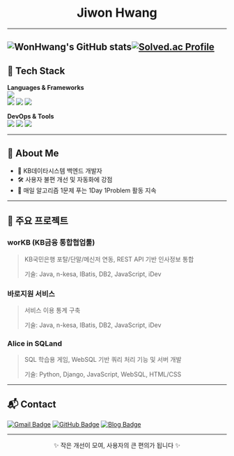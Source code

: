 <h1 align="center">Jiwon Hwang</h1>

---
![WonHwang's GitHub stats](https://github-readme-stats.vercel.app/api?username=WonHwang&show_icons=true&theme=dark)[![Solved.ac Profile](http://mazassumnida.wtf/api/v2/generate_badge?boj=crisjan)](https://solved.ac/crisjan/)
---
## 🔧 Tech Stack

**Languages & Frameworks**  
<img src="https://img.shields.io/badge/Java-007396?style=flat&logo=java&logoColor=white"/>  
<img src="https://img.shields.io/badge/SpringBoot-6DB33F?style=flat&logo=springboot&logoColor=white"/>
<img src="https://img.shields.io/badge/Python-3776AB?style=flat&logo=python&logoColor=white"/>
<img src="https://img.shields.io/badge/Django-092E20?style=flat&logo=django&logoColor=white"/>

**DevOps & Tools**  
<img src="https://img.shields.io/badge/Docker-2496ED?style=flat&logo=docker&logoColor=white"/>
<img src="https://img.shields.io/badge/AWS-232F3E?style=flat&logo=amazonaws&logoColor=white"/>
<img src="https://img.shields.io/badge/GitHub_Actions-2088FF?style=flat&logo=githubactions&logoColor=white"/>

---

## 🧠 About Me

- 💼 KB데이타시스템 백엔드 개발자
- 🛠 사용자 불편 개선 및 자동화에 강점
- 🔄 매일 알고리즘 1문제 푸는 1Day 1Problem 활동 지속

---

## 📁 주요 프로젝트

### worKB (KB금융 통합협업툴)
> KB국민은행 포탈/단말/메신저 연동, REST API 기반 인사정보 통합
> 
> 기술: Java, n-kesa, IBatis, DB2, JavaScript, iDev

### 바로지원 서비스
> 서비스 이용 통계 구축
> 
> 기술: Java, n-kesa, IBatis, DB2, JavaScript, iDev

### Alice in SQLand
> SQL 학습용 게임, WebSQL 기반 쿼리 처리 기능 및 서버 개발
> 
> 기술: Python, Django, JavaScript, WebSQL, HTML/CSS

---

## 📬 Contact

[![Gmail Badge](https://img.shields.io/badge/ediblepotato@gmail.com-D14836?style=flat&logo=gmail&logoColor=white)](mailto:ediblepotato@gmail.com)
[![GitHub Badge](https://img.shields.io/badge/WonHwang-181717?style=flat&logo=github&logoColor=white)](https://github.com/WonHwang)
[![Blog Badge](https://img.shields.io/badge/Tistory-Blog-orange)](https://ediblepotato.tistory.com)

---

<p align="center">
  ✨ 작은 개선이 모여, 사용자의 큰 편의가 됩니다 ✨
</p>
